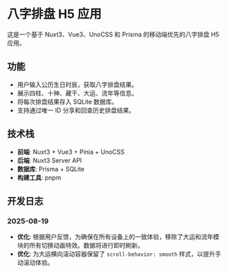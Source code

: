# 八字排盘 H5 应用

这是一个基于 Nuxt3、Vue3、UnoCSS 和 Prisma 的移动端优先的八字排盘 H5 应用。

## 功能

- 用户输入公历生日时辰，获取八字排盘结果。
- 展示四柱、十神、藏干、大运、流年等信息。
- 将每次排盘结果存入 SQLite 数据库。
- 支持通过唯一 ID 分享和回查历史排盘结果。

## 技术栈

- **前端**: Nuxt3 + Vue3 + Pinia + UnoCSS
- **后端**: Nuxt3 Server API
- **数据库**: Prisma + SQLite
- **构建工具**: pnpm

## 开发日志

### 2025-08-19

- **优化**: 根据用户反馈，为确保在所有设备上的一致体验，移除了大运和流年模块的所有切换动画特效。数据将进行即时刷新。
- **优化**: 为大运横向滚动容器保留了 `scroll-behavior: smooth` 样式，以提升手动滚动体验。
